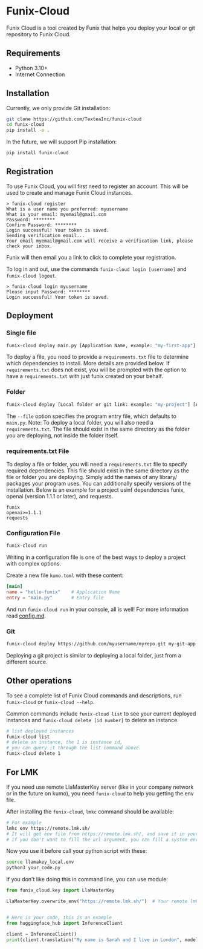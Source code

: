 # Funix-Cloud

Funix Cloud is a tool created by Funix that helps you deploy your local or git repository to Funix Cloud.

## Requirements

- Python 3.10+
- Internet Connection

## Installation

Currently, we only provide Git installation:

```bash
git clone https://github.com/TexteaInc/funix-cloud
cd funix-cloud
pip install -e .
```

In the future, we will support Pip installation:

```bash
pip install funix-cloud
```

## Registration

To use Funix Cloud, you will first need to register an account. This will be used to create and manage Funix Cloud instances. 
```plaintext
> funix-cloud register
What is a user name you preferred: myusername
What is your email: myemail@gmail.com
Password: ********
Confirm Password: ********
Login successful! Your token is saved.
Sending verification email...
Your email myemail@gmail.com will receive a verification link, please check your inbox.
```

Funix will then email you a link to click to complete your registration. 

To log in and out, use the commands `funix-cloud login [username]` and `funix-cloud logout`.
```plaintext
> funix-cloud login myusername
Please input Password: ********
Login successful! Your token is saved.
```
## Deployment

### Single file

```bash
funix-cloud deploy main.py [Application Name, example: "my-first-app"]
```

To deploy a file, you need to provide a `requirements.txt` file to determine which dependencies to install. More details are provided below. If `requirements.txt` does not exist, you will be prompted with the option to have a `requirements.txt` with just funix created on your behalf.

### Folder

```bash
funix-cloud deploy [Local folder or git link: example: "my-project"] [Application Name, example: "my-first-app"] --file main.py
```

The `--file` option specifies the program entry file, which defaults to `main.py`. Note: To deploy a local folder, you will also need a `requirements.txt`. The file should exist in the same directory as the folder you are deploying, not inside the folder itself. 

### requirements.txt File

To deploy a file or folder, you will need a `requirements.txt` file to specify required dependencies. This file should exist in the same directory as the file or folder you are deploying. Simply add the names of any library/ packages your program uses. You can additionally specify versions of the installation. Below is an example for a project usinf dependencies funix, openai (version 1.1.1 or later), and requests.  

```plaintext
funix
openai>=1.1.1
requests
```

### Configuration File

```bash
funix-cloud run
```

Writing in a configuration file is one of the best ways to deploy a project with complex options.

Create a new file `kumo.toml` with these content:

```toml
[main]
name = "hello-funix"    # Application Name
entry = "main.py"       # Entry file
```

And run `funix-cloud run` in your console, all is well! For more information read [config.md](config.md).

### Git

```bash
funix-cloud deploy https://github.com/myusername/myrepo.git my-git-app --file main.py
```

Deploying a git project is similar to deploying a local folder, just from a different source.

## Other operations
To see a complete list of Funix Cloud commands and descriptions, run `funix-cloud` or `funix-cloud --help`. 

Common commands include `funix-cloud list` to see your current deployed instances and `funix-cloud delete [id number]` to delete an instance.

```bash
# list deployed instances
funix-cloud list
# delete an instance, the 1 is instance id,
# you can query it through the list command above.
funix-cloud delete 1
```

## For LMK

If you need use remote LlaMasterKey server (like in your company network or in the future on kumo), you need `funix-cloud` to help you getting the env file.

After installing the `funix-cloud`, `lmkc` command should be available:

```bash
# For example
lmkc env https://remote.lmk.sh/
# It will get env file from https://remote.lmk.sh/, and save it in your current folder with name `llamakey_local.env`.
# If you don't want to fill the url argument, you can fill a system env called `BASE_URL` with remote lmk server.
```

Now you use it before call your python script with these:

```bash
source llamakey_local.env
python3 your_code.py
```

If you don't like doing this in command line, you can use module:

```python
from funix_cloud.key import LlaMasterKey

LlaMasterKey.overwrite_env("https://remote.lmk.sh/")  # Your remote lmk server


# Here is your code, this is an example
from huggingface_hub import InferenceClient

client = InferenceClient()
print(client.translation("My name is Sarah and I live in London", model="t5-small"))
```
